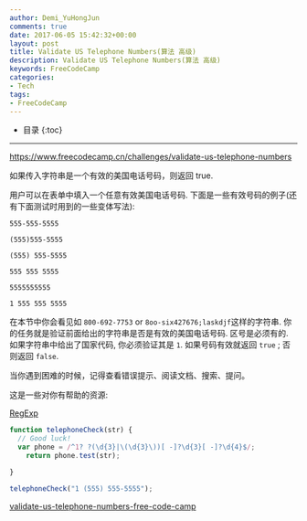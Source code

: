 ```yaml
---
author: Demi_YuHongJun
comments: true
date: 2017-06-05 15:42:32+00:00
layout: post
title: Validate US Telephone Numbers(算法 高级)
description: Validate US Telephone Numbers(算法 高级)
keywords: FreeCodeCamp
categories:
- Tech
tags:
- FreeCodeCamp
---
```

* 目录
{:toc}
---

https://www.freecodecamp.cn/challenges/validate-us-telephone-numbers

如果传入字符串是一个有效的美国电话号码，则返回 true.

用户可以在表单中填入一个任意有效美国电话号码. 下面是一些有效号码的例子(还有下面测试时用到的一些变体写法):
```
555-555-5555

(555)555-5555

(555) 555-5555

555 555 5555

5555555555

1 555 555 5555
```

在本节中你会看见如 `800-692-7753` or `8oo-six427676;laskdjf`这样的字符串. 你的任务就是验证前面给出的字符串是否是有效的美国电话号码. 区号是必须有的. 如果字符串中给出了国家代码, 你必须验证其是 `1`. 如果号码有效就返回 `true` ; 否则返回 `false`.

当你遇到困难的时候，记得查看错误提示、阅读文档、搜索、提问。

这是一些对你有帮助的资源:

[RegExp](https://developer.mozilla.org/zh-CN/docs/Web/JavaScript/Reference/Global_Objects/RegExp)

```javascript
function telephoneCheck(str) {
  // Good luck!
  var phone = /^1? ?(\d{3}|\(\d{3}\))[ -]?\d{3}[ -]?\d{4}$/;
    return phone.test(str);

}

telephoneCheck("1 (555) 555-5555");
```

[validate-us-telephone-numbers-free-code-camp](https://www.gorkahernandez.com/blog/validate-us-telephone-numbers-free-code-camp/)